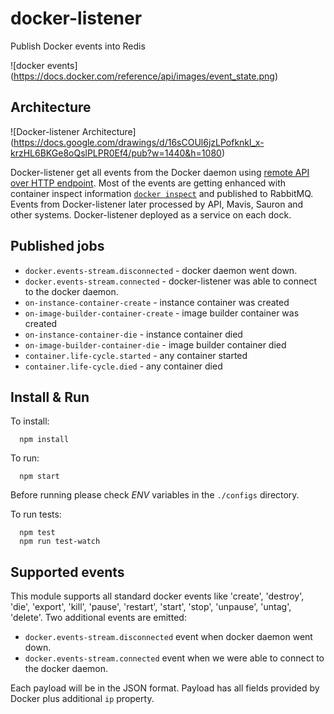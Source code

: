 docker-listener
===============

Publish Docker events into Redis

![docker events]
(https://docs.docker.com/reference/api/images/event_state.png)

## Architecture

![Docker-listener Architecture] (https://docs.google.com/drawings/d/16sCOUl6jzLPofknkl_x-krzHL6BKGe8oQslPLPR0Ef4/pub?w=1440&h=1080)

Docker-listener get all events from the Docker daemon using [remote API over HTTP endpoint](https://docs.docker.com/engine/reference/api/docker_remote_api/).
Most of the events are getting enhanced with container inspect information [`docker inspect`](https://docs.docker.com/engine/reference/commandline/inspect/) and published to RabbitMQ. Events from Docker-listener later processed by API, Mavis, Sauron and other systems.
Docker-listener deployed as a service on each dock.

## Published jobs
  * `docker.events-stream.disconnected` - docker daemon went down.
  * `docker.events-stream.connected` - docker-listener was able to connect to the docker daemon.
  * `on-instance-container-create` - instance container was created
  * `on-image-builder-container-create` - image builder container was created
  * `on-instance-container-die` - instance container died
  * `on-image-builder-container-die` - image builder container died
  * `container.life-cycle.started` - any container started
  * `container.life-cycle.died` - any container died


## Install & Run

To install:
```
  npm install
```

To run:
```
  npm start
```

Before running please check *ENV* variables in the `./configs` directory.


To run tests:

```
  npm test
  npm run test-watch
```

## Supported events

This module supports all standard docker events like 'create', 'destroy', 'die', 'export', 'kill', 'pause', 'restart', 'start', 'stop', 'unpause', 'untag', 'delete'.
Two additional events are emitted:
  * `docker.events-stream.disconnected` event when docker daemon went down.
  * `docker.events-stream.connected` event when we were able to connect to the docker daemon.

Each payload will be in the JSON format.
Payload has all fields provided by Docker plus additional `ip` property.
